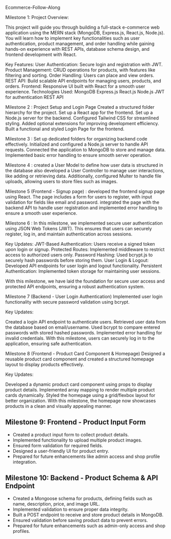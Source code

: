 Ecommerce-Follow-Along

Milestone 1:
Project Overview:

This project will guide you through building a full-stack e-commerce web application using the MERN stack (MongoDB, Express.js, React.js, Node.js). You will learn how to implement key functionalities such as user authentication, product management, and order handling while gaining hands-on experience with REST APIs, database schema design, and frontend development with React.

Key Features:
User Authentication: Secure login and registration with JWT.
Product Management: CRUD operations for products, with features like filtering and sorting.
Order Handling: Users can place and view orders.
REST API: Build scalable API endpoints for managing users, products, and orders.
Frontend: Responsive UI built with React for a smooth user experience.
Technologies Used:
MongoDB
Express.js
React.js
Node.js
JWT for authentication
REST API

Milestone 2 : Project Setup and Login Page
Created a structured folder hierarchy for the project. Set up a React app for the frontend. Set up a Node.js server for the backend. Configured Tailwind CSS for streamlined styling. Added optional extensions for improving development efficiency. Built a functional and styled Login Page for the frontend.

Milestone 3 :
Set up dedicated folders for organizing backend code effectively. Initialized and configured a Node.js server to handle API requests. Connected the application to MongoDB to store and manage data. Implemented basic error handling to ensure smooth server operation.

Milestone 4 :
created a User Model to define how user data is structured in the database also developed a User Controller to manage user interactions, like adding or retrieving data. Additionally, configured Multer to handle file uploads, allowing users to store files such as images.

Milestone 5 (Frontend - Signup page) :
developed the frontend signup page using React. The page includes a form for users to register, with input validation for fields like email and password. integrated the page with the backend API to handle user registration and implemented error handling to ensure a smooth user experience.

Milestone 6 :
In this milestone, we implemented secure user authentication using JSON Web Tokens (JWT). This ensures that users can securely register, log in, and maintain authentication across sessions.

Key Updates: JWT-Based Authentication: Users receive a signed token upon login or signup. Protected Routes: Implemented middleware to restrict access to authorized users only. Password Hashing: Used bcrypt.js to securely hash passwords before storing them. User Login & Logout: Developed API endpoints for user login and logout functionality. Persistent Authentication: Implemented token storage for maintaining user sessions.

With this milestone, we have laid the foundation for secure user access and protected API endpoints, ensuring a robust authentication system.

Milestone 7 (Backend - User Login Authentication)
Implemented user login functionality with secure password validation using bcrypt.

Key Updates:

Created a login API endpoint to authenticate users.
Retrieved user data from the database based on email/username.
Used bcrypt to compare entered passwords with stored hashed passwords.
Implemented error handling for invalid credentials.
With this milestone, users can securely log in to the application, ensuring safe authentication. 

Milestone 8 (Frontend - Product Card Component & Homepage)
Designed a reusable product card component and created a structured homepage layout to display products effectively.

Key Updates:

Developed a dynamic product card component using props to display product details.
Implemented array mapping to render multiple product cards dynamically.
Styled the homepage using a grid/flexbox layout for better organization.
With this milestone, the homepage now showcases products in a clean and visually appealing manner.  

## Milestone 9: Frontend - Product Input Form

- Created a product input form to collect product details.
- Implemented functionality to upload multiple product images.
- Ensured form validation for required fields.
- Designed a user-friendly UI for product entry.
- Prepared for future enhancements like admin access and shop profile integration.  

## Milestone 10: Backend - Product Schema & API Endpoint

- Created a Mongoose schema for products, defining fields such as name, description, price, and image URL.
- Implemented validation to ensure proper data integrity.
- Built a POST endpoint to receive and store product details in MongoDB.
- Ensured validation before saving product data to prevent errors.
- Prepared for future enhancements such as admin-only access and shop profiles.

